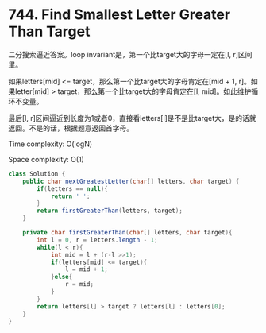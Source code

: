 # 744. Find Smallest Letter Greater Than Target

二分搜索逼近答案。loop invariant是，第一个比target大的字母一定在[l, r]区间里。

如果letters[mid] <= target，那么第一个比target大的字母肯定在[mid + 1, r]。如果letter[mid] > target，那么第一个比target大的字母肯定在[l, mid]。如此维护循环不变量。

最后[l, r]区间逼近到长度为1或者0，直接看letters[l]是不是比target大，是的话就返回。不是的话，根据题意返回首字母。

Time complexity: O(logN)

Space complexity: O(1)

```java
class Solution {
    public char nextGreatestLetter(char[] letters, char target) {
        if(letters == null){
            return ' ';
        }
        return firstGreaterThan(letters, target);
    }

    private char firstGreaterThan(char[] letters, char target){
        int l = 0, r = letters.length - 1;
        while(l < r){
            int mid = l + (r-l >>1);
            if(letters[mid] <= target){
                l = mid + 1;
            }else{
                r = mid;
            }
        }
        return letters[l] > target ? letters[l] : letters[0];
    }
}
```